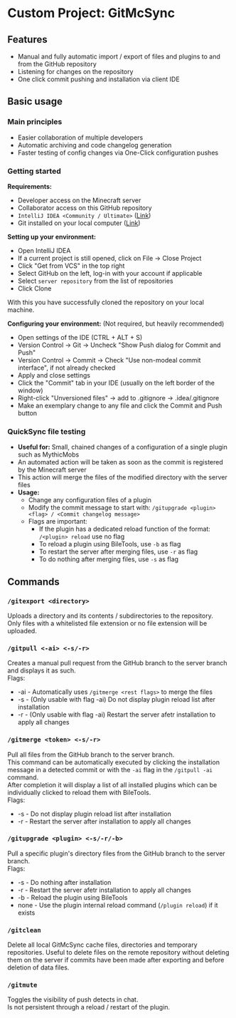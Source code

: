 # Custom Project: GitMcSync

## Features

- Manual and fully automatic import / export of files and plugins to and from the GitHub repository
- Listening for changes on the repository
- One click commit pushing and installation via client IDE

## Basic usage

### Main principles
- Easier collaboration of multiple developers
- Automatic archiving and code changelog generation
- Faster testing of config changes via One-Click configuration pushes

### Getting started

**Requirements:**
- Developer access on the Minecraft server
- Collaborator access on this GitHub repository
- `IntelliJ IDEA <Community / Ultimate>` ([Link](https://www.jetbrains.com/idea/download/download-thanks.html?platform=windows&code=IIC))
- Git installed on your local computer ([Link](https://github.com/git-for-windows/git/releases/download/v2.35.0.windows.1/Git-2.35.0-64-bit.exe))

**Setting up your environment:**
- Open IntelliJ IDEA
- If a current project is still opened, click on File -> Close Project
- Click "Get from VCS" in the top right
- Select GitHub on the left, log-in with your account if applicable
- Select `server repository` from the list of repositories
- Click Clone

With this you have successfully cloned the repository on your local machine.

**Configuring your environment:** (Not required, but heavily recommended)
- Open settings of the IDE (CTRL + ALT + S)
- Version Control -> Git -> Uncheck "Show Push dialog for Commit and Push"
- Version Control -> Commit -> Check "Use non-modeal commit interface", if not already checked
- Apply and close settings
- Click the "Commit" tab in your IDE (usually on the left border of the window)
- Right-click "Unversioned files" -> add to .gitignore -> .idea/.gitignore
- Make an exemplary change to any file and click the Commit and Push button

### QuickSync file testing
- **Useful for:** Small, chained changes of a configuration of a single plugin such as MythicMobs
- An automated action will be taken as soon as the commit is registered by the Minecraft server
- This action will merge the files of the modified directory with the server files
- **Usage:**
  - Change any configuration files of a plugin
  - Modify the commit message to start with: `/gitupgrade <plugin> <flag> / <Commit changelog message>`
  - Flags are important:
    - If the plugin has a dedicated reload function of the format: `/<plugin> reload` use no flag
    - To reload a plugin using BileTools, use `-b` as flag
    - To restart the server after merging files, use `-r` as flag
    - To do nothing after merging files, use `-s` as flag

## Commands

### `/gitexport <directory>`
Uploads a directory and its contents / subdirectories to the repository.  
Only files with a whitelisted file extension or no file extension will be uploaded.

### `/gitpull <-ai> <-s/-r>`
Creates a manual pull request from the GitHub branch to the server branch and displays it as such.  
Flags:
- -ai - Automatically uses `/gitmerge <rest flags>` to merge the files
- -s - (Only usable with flag -ai) Do not display plugin reload list after installation
- -r - (Only usable with flag -ai) Restart the server afetr installation to apply all changes

### `/gitmerge <token> <-s/-r>`
Pull all files from the GitHub branch to the server branch.  
This command can be automatically executed by clicking the installation message in a detected commit or with the `-ai` flag in the `/gitpull -ai` command.  
After completion it will display a list of all installed plugins which can be individually clicked to reload them with BileTools.  
Flags:
- -s - Do not display plugin reload list after installation
- -r - Restart the server after installation to apply all changes

### `/gitupgrade <plugin> <-s/-r/-b>`
Pull a specific plugin's directory files from the GitHub branch to the server branch.  
Flags:
- -s - Do nothing after installation
- -r - Restart the server afetr installation to apply all changes
- -b - Reload the plugin using BileTools
- none - Use the plugin internal reload command (`/plugin reload`) if it exists

### `/gitclean`
Delete all local GitMcSync cache files, directories and temporary repositories.
Useful to delete files on the remote repository without deleting them on the server if commits have been made after exporting and before deletion of data files.

### `/gitmute`
Toggles the visibility of push detects in chat.  
Is not persistent through a reload / restart of the plugin.
